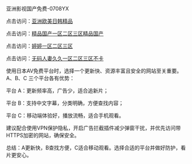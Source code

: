 
亚洲影视国产免费-0708YX

点击访问：<a href="https://heiliaozj3tjd.pages.dev">亚洲欧美日韩精品</a>

点击访问：<a href="https://heiliaoe8ajia.pages.dev">精品国产一区二区三区精品国产</a>

点击访问：<a href="https://heiliaoxqkkct.pages.dev">婷婷一区二区三区</a>

点击访问：<a href="https://heiliaoxwd5i8.pages.dev">无码人妻久久一区二区三区不卡</a>

使用日本AV免费平台时，选择一个更新快、资源丰富且安全的网站至关重要。A、B、C 三个平台各有优势：

平台 A：更新频率高，广告少，适合追新片；

平台 B：支持中文字幕，分类明确，方便查找内容；

平台 C：移动端体验好，播放流畅，适合手机观看。

建议配合使用VPN保护隐私，开启广告拦截插件减少弹窗干扰，并优先访问带HTTPS加密的网站，确保安全。

总结：A更新快，B查找方便，C适合移动观看。选择合适的平台并做好防护，看片更安心。

<span style="display:none;">[Canonical link](https://github.com/hai20250708/so34 ）</span>
